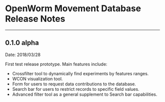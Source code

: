 # OpenWorm Movement Database Release Notes

---

## 0.1.0 alpha

Date: 2018/03/28

First test release prototype. Main features include:

* Crossfilter tool to dynamically find experiments by features ranges.
* WCON visualization tool.
* Form for users to request data contributions to the database.
* Search bar for users to restrict records to specific field values.
* Advanced filter tool as a general supplement to Search bar capabilities.

